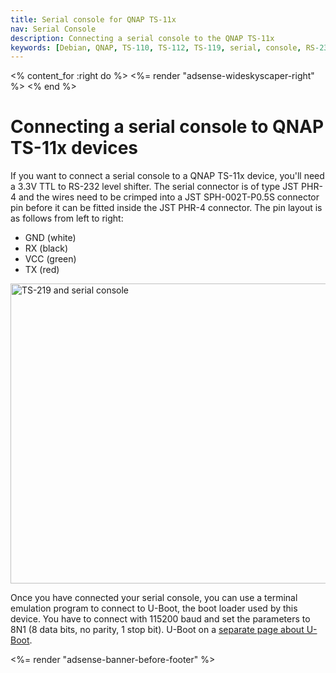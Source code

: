 ```yaml
---
title: Serial console for QNAP TS-11x
nav: Serial Console
description: Connecting a serial console to the QNAP TS-11x
keywords: [Debian, QNAP, TS-110, TS-112, TS-119, serial, console, RS-232, hack]
---
```


<% content_for :right do %>
<%= render "adsense-wideskyscaper-right" %>
<% end %>

<h1>Connecting a serial console to QNAP TS-11x devices</h1>

If you want to connect a serial console to a QNAP TS-11x device, you'll
need a 3.3V TTL to RS-232 level shifter.  The serial connector is of type
JST PHR-4 and the wires need to be crimped into a JST SPH-002T-P0.5S
connector pin before it can be fitted inside the JST PHR-4 connector.  The
pin layout is as follows from left to right:

<ul>
<li>GND (white)</li>
<li>RX (black)</li>
<li>VCC (green)</li>
<li>TX (red)</li>
</ul>

<img src = "../images/img_0004s.jpg" class="border" alt = "TS-219 and serial console" width="640" height="480" />

Once you have connected your serial console, you can use a terminal
emulation program to connect to U-Boot, the boot loader used by this
device.  You have to connect with 115200 baud and set the parameters to 8N1
(8 data bits, no parity, 1 stop bit).  U-Boot on a <a href =
"../uboot">separate page about U-Boot</a>.

<div class="bbf">
<%= render "adsense-banner-before-footer" %>
</div>

